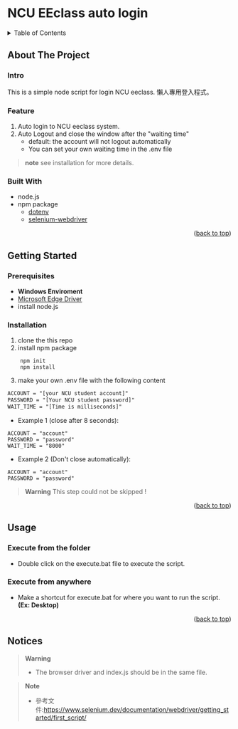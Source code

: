 # NCU EEclass auto login
<a name="readme-top"></a>

<!-- TABLE OF CONTENTS -->
<details>
  <summary>Table of Contents</summary>
  <ol>
    <li>
      <a href="#about-the-project">About The Project</a>
      <ul>
        <li><a href="#intro">Intro 介紹</a></li>
        <li><a href="#feature">Feature 特色</a></li>
        <li><a href="#built-with">Built With</a></li>
      </ul>
    </li>
    <li>
      <a href="#getting-started">Getting Started</a>
      <ul>
        <li><a href="#prerequisites">Prerequisites</a></li>
        <li><a href="#installation">Installation</a></li>
      </ul>
    </li>
    <li><a href="#usage">Usage</a></li>
    <li><a href="#notices">Notices</a></li>

  </ol>
</details>

<!-- ABOUT THE PROJECT -->
## About The Project

### Intro
This is a simple node script for login NCU eeclass. 懶人專用登入程式。

### Feature 
1. Auto login to NCU eeclass system.
2. Auto Logout and close the window after the "waiting time"
   - default: the account will not logout automatically
   - You can set your own waiting time in the .env file

> **note** see installation for more details.

### Built With
- node.js
- npm package
  - [dotenv](https://www.npmjs.com/package/dotenv)
  - [selenium-webdriver](https://www.npmjs.com/package/selenium-webdriver)

<p align="right">(<a href="#readme-top">back to top</a>)</p>

<!-- GETTING STARTED -->
## Getting Started

### Prerequisites
- **Windows Enviroment**
- [Microsoft Edge Driver](https://developer.microsoft.com/zh-tw/microsoft-edge/tools/webdriver/)
- install node.js

### Installation
1. clone the this repo
2. install npm package
```shell
    npm init
    npm install
```
3. make your own .env file with the following content
```txt
ACCOUNT = "[your NCU student account]"
PASSWORD = "[Your NCU student password]"
WAIT_TIME = "[Time is milliseconds]"
```
- Example 1 (close after 8 seconds):
```
ACCOUNT = "account"
PASSWORD = "password"
WAIT_TIME = "8000"
```
- Example 2 (Don't close automatically):
```
ACCOUNT = "account"
PASSWORD = "password"
```
> **Warning** This step could not be skipped !

<p align="right">(<a href="#readme-top">back to top</a>)</p>

<!-- USAGE EXAMPLES -->
## Usage
### Execute from the folder
- Double click on the execute.bat file to execute the script.

### Execute from anywhere
- Make a shortcut for execute.bat for where you want to run the script.**(Ex: Desktop)**

<p align="right">(<a href="#readme-top">back to top</a>)</p>

## Notices
> **Warning**
> - The browser driver and index.js should be in the same file.

> **Note**
> - 參考文件:https://www.selenium.dev/documentation/webdriver/getting_started/first_script/